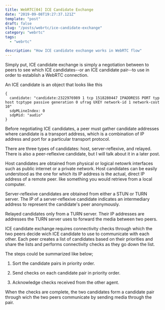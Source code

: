 ```yaml
---
title: WebRTC[04] ICE Candidate Exchange
date: "2019-09-08T19:27:37.121Z"
template: "post"
draft: false
slug: "/posts/webrtc/ice-candidate-exchange"
category: "webrtc"
tags:
  - "webrtc"

description: "How ICE candidate exchange works in WebRTC flow"
---
```


Simply put, ICE candidate exchange is simply a negotiation between to peers to see which ICE candidates--or an ICE candidate pair--to use in order to establish a WebRTC connection.

An ICE candidate is an object that looks like this

```
{
  candidate: "candidate:2322976989 1 tcp 1518280447 IPADDRESS PORT typ host tcptype passive generation 0 ufrag UXEY network-id 1 network-cost 10"
  sdpMLineIndex: 0
  sdpMid: "audio"
}
```

Before negotiating ICE candidates, a peer must gather candidate addresses where candidate is a transport address, which is a combination of IP address and port for a particular transport protocol.

There are three types of candidates: host, server-reflexive, and relayed. There is also a peer-reflexive candidate, but I will talk about it in a later post.

Host candidates are obtained from physical or logical netowrk interfaces such as public internet or a private network. Host candidates can be easily understood as the one for which its IP address is the actual, direct IP address of a remote peer. like something you would retrieve from a local computer.

Server-reflexive candidates are obtained from either a STUN or TURN server. The IP of a server-reflexive candidate indicates an intermediary address to represent the candidate's peer anonymously.

Relayed candidates only from a TURN server. Their IP addresses are addresses the TURN server uses to forward the media between two peers.

ICE candidate exchange requires connectivity checks through which the two peers decide wich ICE candidate to use to communicate with each other. Each peer creates a list of candidates based on their priorities and share the lists and performs connectivity checks as they go down the list.

The steps could be summarized like below;

1.  Sort the candidate pairs in priority order.

2.  Send checks on each candidate pair in priority order.

3.  Acknowledge checks received from the other agent.

When the checks are complete, the two candidates form a candidate pair through wich the two peers communicate by sending media through the pair.
